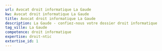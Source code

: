 ```yaml
---
url: Avocat droit informatique La Gaude
kw: Avocat droit informatique La Gaude
title: Avocat droit informatique La Gaude
description: La Gaude - confiez-nous votre dossier droit informatique
tag_ville: La Gaude
competence: droit informatique
expertise: droit-ntic
extertise_id: 1
---
```

